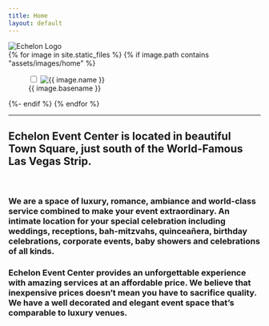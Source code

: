 ```yaml
---
title: Home
layout: default
---
```

  <section class="hero is-fullheight-with-navbar is-white logo">
    <div class="hero-body">
      <!-- <div class="hero-home-image parallax" alt="Echelon Logo" style="background-image: url('{{ site.baseurl }}{% link assets/images/logo-normal.png %}');" ></div> -->
      <img class="hero-home-image" src="{{ site.baseurl }}{% link assets/images/logo-normal.png %}" alt="Echelon Logo"/>
    </div>
  </section>
  <section class="home-images">
    {% for image in site.static_files %}
      {% if image.path contains "assets/images/home" %}
        <figure class="figure">
          <input type="checkbox" id="zoom-{{ image.basename }}">
          <label for="zoom-{{ image.basename }}">
            <img src="{{ site.baseurl }}{{ image.path }}" alt="{{ image.name }}"/>
          </label>
          <figcaption>{{ image.basename }}</figcaption>
        </figure>
      {%- endif %}
    {% endfor %}
  </section>
  <hr>
  <section class="container">
    <h2 class="is-size-4 has-text-centered" >Echelon Event Center is located in beautiful Town Square, just south of the World-Famous Las Vegas Strip.</h2>
    <br/>
      <h3>We are a space of luxury, romance, ambiance and world-class service combined to make your event extraordinary. An intimate location for your special celebration including weddings, receptions, bah-mitzvahs, quinceañera, birthday celebrations, corporate events, baby showers and celebrations of all kinds.</h3>
      <h3>Echelon Event Center provides an unforgettable experience with amazing services at an affordable price.  We believe that inexpensive prices doesn’t mean you have to sacrifice quality.  We have a well decorated and elegant event space that’s comparable to luxury venues.</h3>
  </section>
  <br/>